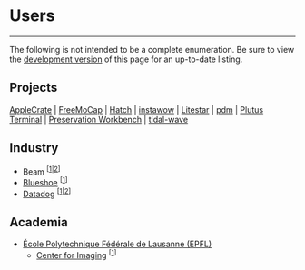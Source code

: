 # Users

-----

The following is not intended to be a complete enumeration. Be sure to view the [development version](/pyapp/dev/users/) of this page for an up-to-date listing.

## Projects

[AppleCrate](https://github.com/RhetTbull/applecrate/blob/16c357311832732a01f14c6cd1fcec1230065f21/scripts/pyapp-runner.sh)
| [FreeMoCap](https://github.com/freemocap/freemocap/releases/tag/1.1.0)
| [Hatch](https://github.com/pypa/hatch/blob/c4bb4b489c4c2eb2cf8b1ea64b06a63f165c843e/.github/workflows/build-hatch.yml#L101)
| [instawow](https://github.com/layday/instawow/blob/ad0ca23352b9c4647b55ffd5b90151bf30d571f7/noxfile.py#L184)
| [Litestar](https://github.com/litestar-org/litestar-fullstack/blob/dc72eee78173790c3e91b0c095ac9e70ba91bedd/scripts/post-builds.py)
| [pdm](https://github.com/pdm-project/pdm/pull/3436)
| [Plutus Terminal](https://github.com/plutus-terminal/plutus-terminal/blob/65d1d34f94764bf7ce1383d836780cf8f0f02f4c/.github/workflows/release.yml#L90)
| [Preservation Workbench](https://github.com/Preservation-Workbench/PWCode/blob/e7777806be35bd60ca8c33e677ffd77e38b277d0/build/make.sh)
| [tidal-wave](https://github.com/ebb-earl-co/tidal-wave/blob/6358ede21adb715a053b1e6cc73968933c3bed05/BUILDME.md#pyapp-created-binaries)

## Industry

- [Beam](https://www.beam.cloud) <sup>\[[1](https://github.com/beam-cloud/beta9/blob/6cf1879bd35613505ee6ccf6658bc76b1748dfd1/.github/workflows/release-cli.yml#L75)|[2](https://github.com/beam-cloud/beam-client/blob/f745d83047ae92313fd1bb5145b09e47eaf0d98f/.github/workflows/release-cli.yml#L87)\]</sup>
- [Blueshoe](https://www.blueshoe.io) <sup>\[[1](https://github.com/gefyrahq/gefyra/blob/6eb902985f9f470daad3cbe331cfcb4b1642fa02/.github/workflows/dist-build-linux.yaml#L34)\]</sup>
- [Datadog](https://www.datadoghq.com) <sup>\[[1](https://github.com/DataDog/integrations-core/blob/aa0f178b04b4497758213cbbaafd32927ad85d51/.github/workflows/build-ddev.yml#L204)|[2](https://github.com/DataDog/ddqa/blob/65f42f60b10da60084ef115cee7eee276a3a15fb/.github/workflows/build.yml#L101)\]</sup>

## Academia

- [École Polytechnique Fédérale de Lausanne (EPFL)](https://www.epfl.ch/en/)
    - [Center for Imaging](https://imaging.epfl.ch) <sup>\[[1](https://github.com/EPFL-Center-for-Imaging/depalma-napari-omero/blob/ea3fbd156799f95ddf482e382e37060c6ae3a9fb/pyapp/build.py#L14)\]</sup>
